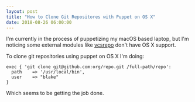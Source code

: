 ```yaml
---
layout: post
title: "How to Clone Git Repositores with Puppet on OS X"
date: 2018-08-26 06:00:00
---
```


I'm currently in the process of puppetizing my macOS based laptop, but I'm
noticing some external modules like [vcsrepo][vcs] don't have OS X support.

To clone git repositories using puppet on OS X I'm doing:

```
exec { 'git clone git@github.com:org/repo.git /full-path/repo':
  path    => '/usr/local/bin',
  user    => "blake"
}
```

Which seems to be getting the job done.

[vcs]: https://blog.blakeerickson.com/how-to-clone-git-repositories-with-puppet
